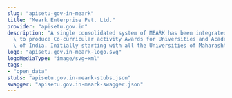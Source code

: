 ```yaml
---
slug: "apisetu-gov-in-meark"
title: "Meark Enterprise Pvt. Ltd."
provider: "apisetu.gov.in"
description: "A single consolidated system of MEARK has been integrated with DigiLocker\
  \ to produce Co-curricular activity Awards for Universities and Academic Institutions\
  \ of India. Initially starting with all the Universities of Maharashtra."
logo: "apisetu.gov.in-meark-logo.svg"
logoMediaType: "image/svg+xml"
tags:
- "open_data"
stubs: "apisetu.gov.in-meark-stubs.json"
swagger: "apisetu.gov.in-meark-swagger.json"
---
```


